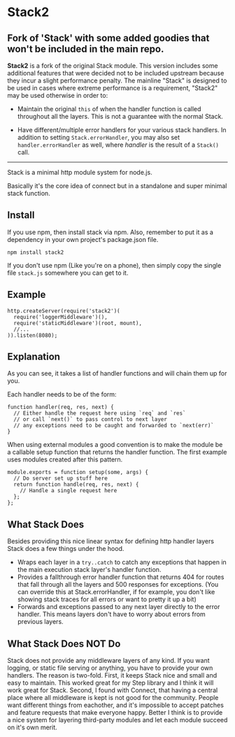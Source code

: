 # Stack2
## Fork of 'Stack' with some added goodies that won't be included in the main repo.

__Stack2__ is a fork of the original Stack module. This version includes some additional
features that were decided not to be included upstream because they incur a slight
performance penalty. The mainline "Stack" is designed to be used in cases where extreme
performance is a requirement, "Stack2" may be used otherwise in order to:

  * Maintain the original `this` of when the handler function is called throughout
    all the layers. This is not a guarantee with the normal Stack.

  * Have different/multiple error handlers for your various stack handlers. In addition
    to setting `Stack.errorHandler`, you may also set `handler.errorHandler` as well,
    where _handler_ is the result of a `Stack()` call.


-------------------------------------------------------------------

Stack is a minimal http module system for node.js.

Basically it's the core idea of connect but in a standalone and super minimal stack function.

## Install

If you use npm, then install stack via npm.  Also, remember to put it as a dependency in your own project's package.json file.

    npm install stack2

If you don't use npm (Like you're on a phone), then simply copy the single file `stack.js` somewhere you can get to it.

## Example

    http.createServer(require('stack2')(
      require('loggerMiddleware')(),
      require('staticMiddleware')(root, mount),
      //...
    )).listen(8080);

## Explanation

As you can see, it takes a list of handler functions and will chain them up for you.

Each handler needs to be of the form:

    function handler(req, res, next) {
      // Either handle the request here using `req` and `res`
      // or call `next()` to pass control to next layer
      // any exceptions need to be caught and forwarded to `next(err)`
    }

When using external modules a good convention is to make the module be a callable setup function that returns the handler function.  The first example uses modules created after this pattern.

    module.exports = function setup(some, args) {
      // Do server set up stuff here
      return function handle(req, res, next) {
        // Handle a single request here
      };
    };

## What Stack Does

Besides providing this nice linear syntax for defining http handler layers Stack does a few things under the hood.

 - Wraps each layer in a `try..catch` to catch any exceptions that happen in the main execution stack layer's handler function.
 - Provides a fallthrough error handler function that returns 404 for routes that fall through all the layers and 500 responses for exceptions.
   (You can override this at Stack.errorHandler, if for example, you don't like showing stack traces for all errors or want to pretty it up a bit)
 - Forwards and exceptions passed to any next layer directly to the error handler.  This means layers don't have to worry about errors from previous layers.

## What Stack Does NOT Do

Stack does not provide any middleware layers of any kind.  If you want logging, or static file serving or anything, you have to provide your own handlers.
The reason is two-fold.  First, it keeps Stack nice and small and easy to maintain.  This worked great for my Step library and I think it will work great for Stack.
Second, I found with Connect, that having a central place where all middleware is kept is not good for the community.  People want different things from eachother, and it's impossible to accept patches and feature requests that make everyone happy.  Better I think is to provide a nice system for layering third-party modules and let each module succeed on it's own merit.

